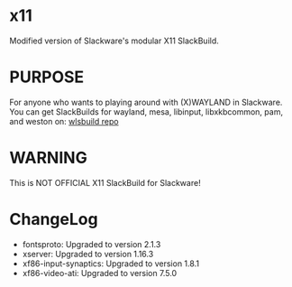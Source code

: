 x11
===

Modified version of Slackware's modular X11 SlackBuild.


PURPOSE
===
For anyone who wants to playing around with (X)WAYLAND in Slackware.
You can get SlackBuilds for wayland, mesa, libinput, libxkbcommon, pam,
and weston on: <a href="https://github.com/w41l/wlsbuild">wlsbuild repo</a>


WARNING
===

This is NOT OFFICIAL X11 SlackBuild for Slackware!


ChangeLog
===
* fontsproto: Upgraded to version 2.1.3
* xserver: Upgraded to version 1.16.3
* xf86-input-synaptics: Upgraded to version 1.8.1
* xf86-video-ati: Upgraded to version 7.5.0
